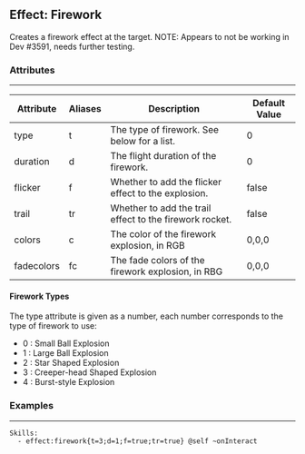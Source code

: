 Effect: Firework
----

Creates a firework effect at the target.
NOTE: Appears to not be working in Dev #3591, needs further testing.

### Attributes
----

| Attribute  | Aliases | Description | Default Value |
| ------ | ------ | ------ | ------ |
| type | t | The type of firework. See below for a list. | 0 |
| duration | d | The flight duration of the firework. | 0 |
| flicker | f | Whether to add the flicker effect to the explosion. | false |
| trail | tr | Whether to add the trail effect to the firework rocket. | false |
| colors | c | The color of the firework explosion, in RGB | 0,0,0 |
| fadecolors | fc | The fade colors of the firework explosion, in RBG | 0,0,0 |

#### Firework Types

The type attribute is given as a number, each number corresponds to the type of firework to use:
- 0 : Small Ball Explosion
- 1 : Large Ball Explosion
- 2 : Star Shaped Explosion
- 3 : Creeper-head Shaped Explosion
- 4 : Burst-style Explosion

### Examples
----
    Skills:
      - effect:firework{t=3;d=1;f=true;tr=true} @self ~onInteract
